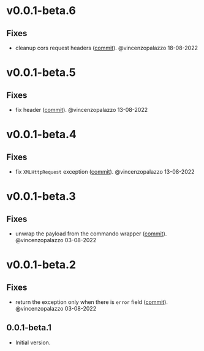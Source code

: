 # v0.0.1-beta.6

## Fixes
- cleanup cors request headers ([commit](https://github.com/dart-lightning/lndart.cln/commit/2ea12a1db0771616e3933d6fc9cb81ce465a8b2a)). @vincenzopalazzo 18-08-2022


# v0.0.1-beta.5

## Fixes
- fix header ([commit](https://github.com/dart-lightning/lndart.cln/commit/645ff26cb5db723abb882936e4a02e0bbdf172d9)). @vincenzopalazzo 13-08-2022


# v0.0.1-beta.4

## Fixes
- fix `XMLHttpRequest` exception ([commit](https://github.com/dart-lightning/lndart.cln/commit/92939e2e0dffd3f5857d3364e88884141e268c4d)). @vincenzopalazzo 13-08-2022


# v0.0.1-beta.3

## Fixes
- unwrap the payload from the commando wrapper ([commit](https://github.com/dart-lightning/lndart.cln/commit/63c0c9abef2d9d07d686e31d4e98628cdc484532)). @vincenzopalazzo 03-08-2022


# v0.0.1-beta.2

## Fixes
- return the exception only when there is `error` field ([commit](https://github.com/dart-lightning/lndart.cln/commit/dba18db18fdd3c367bfc4b8cb77a0b8d8ba12031)). @vincenzopalazzo 03-08-2022


## 0.0.1-beta.1

- Initial version.
